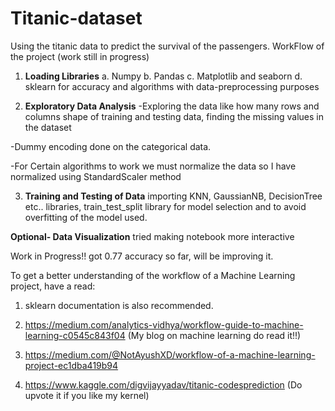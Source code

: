 # Titanic-dataset
Using the titanic data to predict the survival of the passengers.
WorkFlow of the project (work still in progress)

1. **Loading Libraries**
a. Numpy
b. Pandas
c. Matplotlib and seaborn
d. sklearn for accuracy and algorithms with data-preprocessing purposes

2. **Exploratory Data Analysis**
-Exploring the data like how many rows and columns shape of training and testing data, finding the missing values in the dataset

-Dummy encoding done on the categorical data.

-For Certain algorithms to work we must normalize the data so I have normalized using StandardScaler method

3. **Training and Testing of Data**
importing KNN, GaussianNB, DecisionTree etc.. libraries, train_test_split library for model selection and to avoid overfitting of the model used.

**Optional- Data Visualization**
tried making notebook more interactive

Work in Progress!! got 0.77 accuracy so far, will be improving it.


To get a better understanding of the workflow of a Machine Learning project, have a read:

1. sklearn documentation is also recommended.

2. https://medium.com/analytics-vidhya/workflow-guide-to-machine-learning-c0545c843f04 (My blog on machine learning do read it!!)

3. https://medium.com/@NotAyushXD/workflow-of-a-machine-learning-project-ec1dba419b94
4. https://www.kaggle.com/digvijayyadav/titanic-codesprediction (Do upvote it if you like my kernel)
